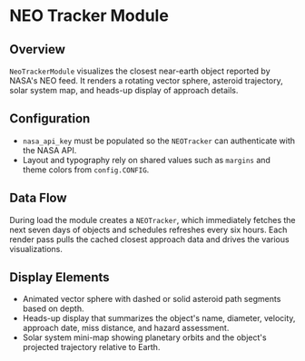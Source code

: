 # NEO Tracker Module

## Overview

`NeoTrackerModule` visualizes the closest near-earth object reported by NASA's NEO feed. It renders a rotating vector sphere, asteroid trajectory, solar system map, and heads-up display of approach details.

## Configuration

- `nasa_api_key` must be populated so the `NEOTracker` can authenticate with the NASA API.
- Layout and typography rely on shared values such as `margins` and theme colors from `config.CONFIG`.

## Data Flow

During load the module creates a `NEOTracker`, which immediately fetches the next seven days of objects and schedules refreshes every six hours. Each render pass pulls the cached closest approach data and drives the various visualizations.

## Display Elements

- Animated vector sphere with dashed or solid asteroid path segments based on depth.
- Heads-up display that summarizes the object's name, diameter, velocity, approach date, miss distance, and hazard assessment.
- Solar system mini-map showing planetary orbits and the object's projected trajectory relative to Earth.
